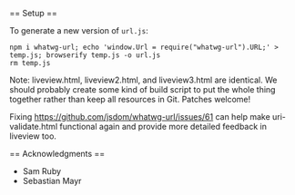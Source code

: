 == Setup ==

To generate a new version of `url.js`:

```
npm i whatwg-url; echo 'window.Url = require("whatwg-url").URL;' > temp.js; browserify temp.js -o url.js
rm temp.js
```

Note: liveview.html, liveview2.html, and liveview3.html are identical. We should probably create
some kind of build script to put the whole thing together rather than keep all resources in Git.
Patches welcome!

Fixing https://github.com/jsdom/whatwg-url/issues/61 can help make uri-validate.html functional
again and provide more detailed feedback in liveview too.

== Acknowledgments ==

* Sam Ruby
* Sebastian Mayr
